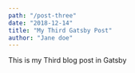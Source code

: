 ```yaml
---
path: "/post-three"
date: "2018-12-14"
title: "My Third Gatsby Post"
author: "Jane doe"
---
```


This is my Third blog post in Gatsby
